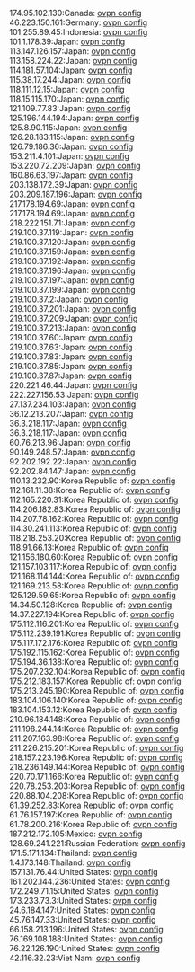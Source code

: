 174.95.102.130:Canada: [ovpn config](vpn/174_95_102_130.ovpn)  
46.223.150.161:Germany: [ovpn config](vpn/46_223_150_161.ovpn)  
101.255.89.45:Indonesia: [ovpn config](vpn/101_255_89_45.ovpn)  
101.1.178.39:Japan: [ovpn config](vpn/101_1_178_39.ovpn)  
113.147.126.157:Japan: [ovpn config](vpn/113_147_126_157.ovpn)  
113.158.224.22:Japan: [ovpn config](vpn/113_158_224_22.ovpn)  
114.181.57.104:Japan: [ovpn config](vpn/114_181_57_104.ovpn)  
115.38.17.244:Japan: [ovpn config](vpn/115_38_17_244.ovpn)  
118.111.12.15:Japan: [ovpn config](vpn/118_111_12_15.ovpn)  
118.15.115.170:Japan: [ovpn config](vpn/118_15_115_170.ovpn)  
121.109.77.83:Japan: [ovpn config](vpn/121_109_77_83.ovpn)  
125.196.144.194:Japan: [ovpn config](vpn/125_196_144_194.ovpn)  
125.8.90.115:Japan: [ovpn config](vpn/125_8_90_115.ovpn)  
126.28.183.115:Japan: [ovpn config](vpn/126_28_183_115.ovpn)  
126.79.186.36:Japan: [ovpn config](vpn/126_79_186_36.ovpn)  
153.211.4.101:Japan: [ovpn config](vpn/153_211_4_101.ovpn)  
153.220.72.209:Japan: [ovpn config](vpn/153_220_72_209.ovpn)  
160.86.63.197:Japan: [ovpn config](vpn/160_86_63_197.ovpn)  
203.138.172.39:Japan: [ovpn config](vpn/203_138_172_39.ovpn)  
203.209.187.196:Japan: [ovpn config](vpn/203_209_187_196.ovpn)  
217.178.194.69:Japan: [ovpn config](vpn/217_178_194_69.ovpn)  
217.178.194.69:Japan: [ovpn config](vpn/217_178_194_69.ovpn)  
218.222.151.71:Japan: [ovpn config](vpn/218_222_151_71.ovpn)  
219.100.37.119:Japan: [ovpn config](vpn/219_100_37_119.ovpn)  
219.100.37.120:Japan: [ovpn config](vpn/219_100_37_120.ovpn)  
219.100.37.159:Japan: [ovpn config](vpn/219_100_37_159.ovpn)  
219.100.37.192:Japan: [ovpn config](vpn/219_100_37_192.ovpn)  
219.100.37.196:Japan: [ovpn config](vpn/219_100_37_196.ovpn)  
219.100.37.197:Japan: [ovpn config](vpn/219_100_37_197.ovpn)  
219.100.37.199:Japan: [ovpn config](vpn/219_100_37_199.ovpn)  
219.100.37.2:Japan: [ovpn config](vpn/219_100_37_2.ovpn)  
219.100.37.201:Japan: [ovpn config](vpn/219_100_37_201.ovpn)  
219.100.37.209:Japan: [ovpn config](vpn/219_100_37_209.ovpn)  
219.100.37.213:Japan: [ovpn config](vpn/219_100_37_213.ovpn)  
219.100.37.60:Japan: [ovpn config](vpn/219_100_37_60.ovpn)  
219.100.37.63:Japan: [ovpn config](vpn/219_100_37_63.ovpn)  
219.100.37.83:Japan: [ovpn config](vpn/219_100_37_83.ovpn)  
219.100.37.85:Japan: [ovpn config](vpn/219_100_37_85.ovpn)  
219.100.37.87:Japan: [ovpn config](vpn/219_100_37_87.ovpn)  
220.221.46.44:Japan: [ovpn config](vpn/220_221_46_44.ovpn)  
222.227.156.53:Japan: [ovpn config](vpn/222_227_156_53.ovpn)  
27.137.234.103:Japan: [ovpn config](vpn/27_137_234_103.ovpn)  
36.12.213.207:Japan: [ovpn config](vpn/36_12_213_207.ovpn)  
36.3.218.117:Japan: [ovpn config](vpn/36_3_218_117.ovpn)  
36.3.218.117:Japan: [ovpn config](vpn/36_3_218_117.ovpn)  
60.76.213.96:Japan: [ovpn config](vpn/60_76_213_96.ovpn)  
90.149.248.57:Japan: [ovpn config](vpn/90_149_248_57.ovpn)  
92.202.192.22:Japan: [ovpn config](vpn/92_202_192_22.ovpn)  
92.202.84.147:Japan: [ovpn config](vpn/92_202_84_147.ovpn)  
110.13.232.90:Korea Republic of: [ovpn config](vpn/110_13_232_90.ovpn)  
112.161.11.38:Korea Republic of: [ovpn config](vpn/112_161_11_38.ovpn)  
112.165.220.31:Korea Republic of: [ovpn config](vpn/112_165_220_31.ovpn)  
114.206.182.83:Korea Republic of: [ovpn config](vpn/114_206_182_83.ovpn)  
114.207.78.162:Korea Republic of: [ovpn config](vpn/114_207_78_162.ovpn)  
114.30.241.113:Korea Republic of: [ovpn config](vpn/114_30_241_113.ovpn)  
118.218.253.20:Korea Republic of: [ovpn config](vpn/118_218_253_20.ovpn)  
118.91.66.13:Korea Republic of: [ovpn config](vpn/118_91_66_13.ovpn)  
121.156.180.60:Korea Republic of: [ovpn config](vpn/121_156_180_60.ovpn)  
121.157.103.117:Korea Republic of: [ovpn config](vpn/121_157_103_117.ovpn)  
121.168.114.144:Korea Republic of: [ovpn config](vpn/121_168_114_144.ovpn)  
121.169.213.58:Korea Republic of: [ovpn config](vpn/121_169_213_58.ovpn)  
125.129.59.65:Korea Republic of: [ovpn config](vpn/125_129_59_65.ovpn)  
14.34.50.128:Korea Republic of: [ovpn config](vpn/14_34_50_128.ovpn)  
14.37.227.194:Korea Republic of: [ovpn config](vpn/14_37_227_194.ovpn)  
175.112.116.201:Korea Republic of: [ovpn config](vpn/175_112_116_201.ovpn)  
175.112.239.191:Korea Republic of: [ovpn config](vpn/175_112_239_191.ovpn)  
175.117.172.176:Korea Republic of: [ovpn config](vpn/175_117_172_176.ovpn)  
175.192.115.162:Korea Republic of: [ovpn config](vpn/175_192_115_162.ovpn)  
175.194.36.138:Korea Republic of: [ovpn config](vpn/175_194_36_138.ovpn)  
175.207.232.104:Korea Republic of: [ovpn config](vpn/175_207_232_104.ovpn)  
175.212.183.157:Korea Republic of: [ovpn config](vpn/175_212_183_157.ovpn)  
175.213.245.190:Korea Republic of: [ovpn config](vpn/175_213_245_190.ovpn)  
183.104.106.140:Korea Republic of: [ovpn config](vpn/183_104_106_140.ovpn)  
183.104.153.12:Korea Republic of: [ovpn config](vpn/183_104_153_12.ovpn)  
210.96.184.148:Korea Republic of: [ovpn config](vpn/210_96_184_148.ovpn)  
211.198.244.14:Korea Republic of: [ovpn config](vpn/211_198_244_14.ovpn)  
211.207.163.98:Korea Republic of: [ovpn config](vpn/211_207_163_98.ovpn)  
211.226.215.201:Korea Republic of: [ovpn config](vpn/211_226_215_201.ovpn)  
218.157.223.196:Korea Republic of: [ovpn config](vpn/218_157_223_196.ovpn)  
218.236.149.144:Korea Republic of: [ovpn config](vpn/218_236_149_144.ovpn)  
220.70.171.166:Korea Republic of: [ovpn config](vpn/220_70_171_166.ovpn)  
220.78.253.203:Korea Republic of: [ovpn config](vpn/220_78_253_203.ovpn)  
220.88.104.208:Korea Republic of: [ovpn config](vpn/220_88_104_208.ovpn)  
61.39.252.83:Korea Republic of: [ovpn config](vpn/61_39_252_83.ovpn)  
61.76.157.197:Korea Republic of: [ovpn config](vpn/61_76_157_197.ovpn)  
61.78.200.216:Korea Republic of: [ovpn config](vpn/61_78_200_216.ovpn)  
187.212.172.105:Mexico: [ovpn config](vpn/187_212_172_105.ovpn)  
128.69.241.221:Russian Federation: [ovpn config](vpn/128_69_241_221.ovpn)  
171.5.171.134:Thailand: [ovpn config](vpn/171_5_171_134.ovpn)  
1.4.173.148:Thailand: [ovpn config](vpn/1_4_173_148.ovpn)  
157.131.76.44:United States: [ovpn config](vpn/157_131_76_44.ovpn)  
161.202.144.236:United States: [ovpn config](vpn/161_202_144_236.ovpn)  
172.249.71.15:United States: [ovpn config](vpn/172_249_71_15.ovpn)  
173.233.73.3:United States: [ovpn config](vpn/173_233_73_3.ovpn)  
24.6.184.147:United States: [ovpn config](vpn/24_6_184_147.ovpn)  
45.76.147.33:United States: [ovpn config](vpn/45_76_147_33.ovpn)  
66.158.213.196:United States: [ovpn config](vpn/66_158_213_196.ovpn)  
76.169.108.188:United States: [ovpn config](vpn/76_169_108_188.ovpn)  
76.22.126.190:United States: [ovpn config](vpn/76_22_126_190.ovpn)  
42.116.32.23:Viet Nam: [ovpn config](vpn/42_116_32_23.ovpn)  
